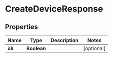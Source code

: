 
# CreateDeviceResponse

## Properties
Name | Type | Description | Notes
------------ | ------------- | ------------- | -------------
**ok** | **Boolean** |  |  [optional]



